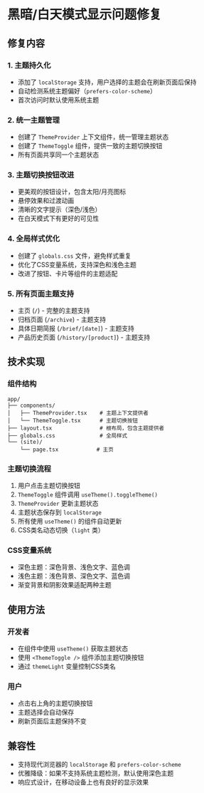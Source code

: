 # 黑暗/白天模式显示问题修复

## 修复内容

### 1. 主题持久化
- 添加了 `localStorage` 支持，用户选择的主题会在刷新页面后保持
- 自动检测系统主题偏好（`prefers-color-scheme`）
- 首次访问时默认使用系统主题

### 2. 统一主题管理
- 创建了 `ThemeProvider` 上下文组件，统一管理主题状态
- 创建了 `ThemeToggle` 组件，提供一致的主题切换按钮
- 所有页面共享同一个主题状态

### 3. 主题切换按钮改进
- 更美观的按钮设计，包含太阳/月亮图标
- 悬停效果和过渡动画
- 清晰的文字提示（深色/浅色）
- 在白天模式下有更好的可见性

### 4. 全局样式优化
- 创建了 `globals.css` 文件，避免样式重复
- 优化了CSS变量系统，支持深色和浅色主题
- 改进了按钮、卡片等组件的主题适配

### 5. 所有页面主题支持
- 主页 (`/`) - 完整的主题支持
- 归档页面 (`/archive`) - 主题支持
- 具体日期简报 (`/brief/[date]`) - 主题支持  
- 产品历史页面 (`/history/[product]`) - 主题支持

## 技术实现

### 组件结构
```
app/
├── components/
│   ├── ThemeProvider.tsx    # 主题上下文提供者
│   └── ThemeToggle.tsx      # 主题切换按钮
├── layout.tsx               # 根布局，包含主题提供者
├── globals.css              # 全局样式
└── (site)/
    └── page.tsx            # 主页
```

### 主题切换流程
1. 用户点击主题切换按钮
2. `ThemeToggle` 组件调用 `useTheme().toggleTheme()`
3. `ThemeProvider` 更新主题状态
4. 主题状态保存到 `localStorage`
5. 所有使用 `useTheme()` 的组件自动更新
6. CSS类名动态切换（`light` 类）

### CSS变量系统
- 深色主题：深色背景、浅色文字、蓝色调
- 浅色主题：浅色背景、深色文字、蓝色调
- 渐变背景和阴影效果适配两种主题

## 使用方法

### 开发者
- 在组件中使用 `useTheme()` 获取主题状态
- 使用 `<ThemeToggle />` 组件添加主题切换按钮
- 通过 `themeLight` 变量控制CSS类名

### 用户
- 点击右上角的主题切换按钮
- 主题选择会自动保存
- 刷新页面后主题保持不变

## 兼容性
- 支持现代浏览器的 `localStorage` 和 `prefers-color-scheme`
- 优雅降级：如果不支持系统主题检测，默认使用深色主题
- 响应式设计，在移动设备上也有良好的显示效果
